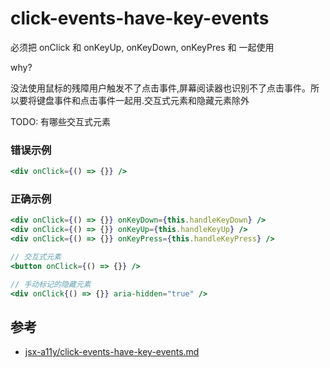# click-events-have-key-events

必须把 onClick 和 onKeyUp, onKeyDown, onKeyPres 和 一起使用

why?

没法使用鼠标的残障用户触发不了点击事件,屏幕阅读器也识别不了点击事件。所以要将键盘事件和点击事件一起用.交互式元素和隐藏元素除外

TODO: 有哪些交互式元素

### 错误示例

```jsx
<div onClick={() => {}} />
```

### 正确示例

```jsx
<div onClick={() => {}} onKeyDown={this.handleKeyDown} />
<div onClick={() => {}} onKeyUp={this.handleKeyUp} />
<div onClick={() => {}} onKeyPress={this.handleKeyPress} />

// 交互式元素
<button onClick={() => {}} />

// 手动标记的隐藏元素
<div onClick{() => {}} aria-hidden="true" />
```

## 参考

- [jsx-a11y/click-events-have-key-events.md](https://github.com/jsx-eslint/eslint-plugin-jsx-a11y/blob/main/docs/rules/click-events-have-key-events.md)
